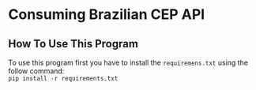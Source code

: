 # Consuming Brazilian CEP API

## How To Use This Program
To use this program first you have to install the ```requiremens.txt``` using the follow command:</br>```pip install -r requirements.txt```